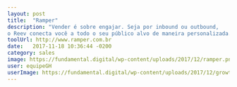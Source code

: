 ```yaml
---
layout: post
title:  "Ramper"
description: "Vender é sobre engajar. Seja por inbound ou outbound,
o Reev conecta você a todo o seu público alvo de maneira personalizada."
toolUrl: http://www.ramper.com.br
date:   2017-11-18 10:36:44 -0200
category: sales
image: https://fundamental.digital/wp-content/uploads/2017/12/ramper.png
user: equipeGH
userImage: https://fundamental.digital/wp-content/uploads/2017/12/growth-4.png
---
```


